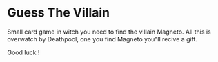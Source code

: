 # Guess The Villain


Small card game in witch you need to find the villain Magneto. All this is overwatch by Deathpool, one you find Magneto you"ll recive a gift.

Good luck !
